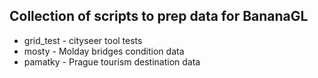 ## Collection of scripts to prep data for BananaGL

* grid_test - cityseer tool tests
* mosty - Molday bridges condition data
* pamatky - Prague tourism destination data
